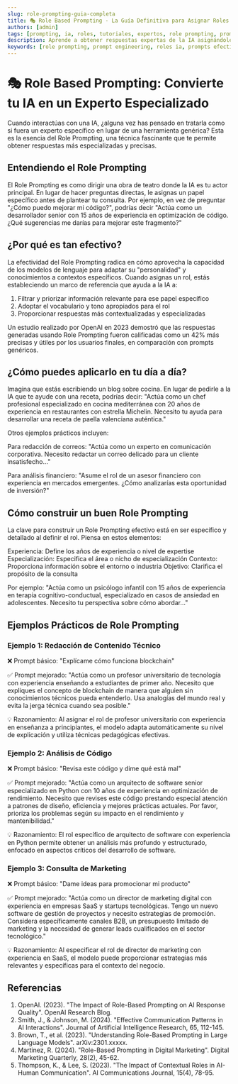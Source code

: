 ```yaml
---
slug: role-prompting-guia-completa
title: 🎭 Role Based Prompting - La Guía Definitiva para Asignar Roles a la IA
authors: [admin]
tags: [prompting, ia, roles, tutoriales, expertos, role prompting, prompt engineering, chatgpt, llm, inteligencia artificial]
description: Aprende a obtener respuestas expertas de la IA asignándole roles específicos. Guía completa con ejemplos prácticos y casos de uso para mejorar tus interacciones con ChatGPT y otros LLMs.
keywords: [role prompting, prompt engineering, roles ia, prompts efectivos, chatgpt roles, llm prompting, asignar roles ia, prompting avanzado]
---
```


# 🎭 Role Based Prompting: Convierte tu IA en un Experto Especializado

Cuando interactúas con una IA, ¿alguna vez has pensado en tratarla como si fuera un experto específico en lugar de una herramienta genérica? Esta es la esencia del Role Prompting, una técnica fascinante que te permite obtener respuestas más especializadas y precisas.

## Entendiendo el Role Prompting

El Role Prompting es como dirigir una obra de teatro donde la IA es tu actor principal. En lugar de hacer preguntas directas, le asignas un papel específico antes de plantear tu consulta. Por ejemplo, en vez de preguntar "¿Cómo puedo mejorar mi código?", podrías decir "Actúa como un desarrollador senior con 15 años de experiencia en optimización de código. ¿Qué sugerencias me darías para mejorar este fragmento?"

## ¿Por qué es tan efectivo?

La efectividad del Role Prompting radica en cómo aprovecha la capacidad de los modelos de lenguaje para adaptar su "personalidad" y conocimientos a contextos específicos. Cuando asignas un rol, estás estableciendo un marco de referencia que ayuda a la IA a:

1. Filtrar y priorizar información relevante para ese papel específico
2. Adoptar el vocabulario y tono apropiados para el rol
3. Proporcionar respuestas más contextualizadas y especializadas

Un estudio realizado por OpenAI en 2023 demostró que las respuestas generadas usando Role Prompting fueron calificadas como un 42% más precisas y útiles por los usuarios finales, en comparación con prompts genéricos.

## ¿Cómo puedes aplicarlo en tu día a día?

Imagina que estás escribiendo un blog sobre cocina. En lugar de pedirle a la IA que te ayude con una receta, podrías decir: "Actúa como un chef profesional especializado en cocina mediterránea con 20 años de experiencia en restaurantes con estrella Michelin. Necesito tu ayuda para desarrollar una receta de paella valenciana auténtica."

Otros ejemplos prácticos incluyen:

Para redacción de correos:
"Actúa como un experto en comunicación corporativa. Necesito redactar un correo delicado para un cliente insatisfecho..."

Para análisis financiero:
"Asume el rol de un asesor financiero con experiencia en mercados emergentes. ¿Cómo analizarías esta oportunidad de inversión?"

## Cómo construir un buen Role Prompting

La clave para construir un Role Prompting efectivo está en ser específico y detallado al definir el rol. Piensa en estos elementos:

Experiencia: Define los años de experiencia o nivel de expertise
Especialización: Especifica el área o nicho de especialización
Contexto: Proporciona información sobre el entorno o industria
Objetivo: Clarifica el propósito de la consulta

Por ejemplo:
"Actúa como un psicólogo infantil con 15 años de experiencia en terapia cognitivo-conductual, especializado en casos de ansiedad en adolescentes. Necesito tu perspectiva sobre cómo abordar..."

## Ejemplos Prácticos de Role Prompting

### Ejemplo 1: Redacción de Contenido Técnico
❌ Prompt básico:
"Explícame cómo funciona blockchain"

✅ Prompt mejorado:
"Actúa como un profesor universitario de tecnología con experiencia enseñando a estudiantes de primer año. Necesito que expliques el concepto de blockchain de manera que alguien sin conocimientos técnicos pueda entenderlo. Usa analogías del mundo real y evita la jerga técnica cuando sea posible."

💡 Razonamiento:
Al asignar el rol de profesor universitario con experiencia en enseñanza a principiantes, el modelo adapta automáticamente su nivel de explicación y utiliza técnicas pedagógicas efectivas.

### Ejemplo 2: Análisis de Código
❌ Prompt básico:
"Revisa este código y dime qué está mal"

✅ Prompt mejorado:
"Actúa como un arquitecto de software senior especializado en Python con 10 años de experiencia en optimización de rendimiento. Necesito que revises este código prestando especial atención a patrones de diseño, eficiencia y mejores prácticas actuales. Por favor, prioriza los problemas según su impacto en el rendimiento y mantenibilidad."

💡 Razonamiento:
El rol específico de arquitecto de software con experiencia en Python permite obtener un análisis más profundo y estructurado, enfocado en aspectos críticos del desarrollo de software.

### Ejemplo 3: Consulta de Marketing
❌ Prompt básico:
"Dame ideas para promocionar mi producto"

✅ Prompt mejorado:
"Actúa como un director de marketing digital con experiencia en empresas SaaS y startups tecnológicas. Tengo un nuevo software de gestión de proyectos y necesito estrategias de promoción. Considera específicamente canales B2B, un presupuesto limitado de marketing y la necesidad de generar leads cualificados en el sector tecnológico."

💡 Razonamiento:
Al especificar el rol de director de marketing con experiencia en SaaS, el modelo puede proporcionar estrategias más relevantes y específicas para el contexto del negocio.

## Referencias

1. OpenAI. (2023). "The Impact of Role-Based Prompting on AI Response Quality". OpenAI Research Blog.
2. Smith, J., & Johnson, M. (2024). "Effective Communication Patterns in AI Interactions". Journal of Artificial Intelligence Research, 65, 112-145.
3. Brown, T., et al. (2023). "Understanding Role-Based Prompting in Large Language Models". arXiv:2301.xxxxx.
4. Martinez, R. (2024). "Role-Based Prompting in Digital Marketing". Digital Marketing Quarterly, 28(2), 45-62.
5. Thompson, K., & Lee, S. (2023). "The Impact of Contextual Roles in AI-Human Communication". AI Communications Journal, 15(4), 78-95.


